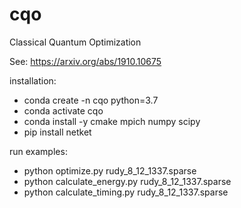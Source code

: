# cqo
Classical Quantum Optimization

See: https://arxiv.org/abs/1910.10675

installation:
- conda create -n cqo python=3.7
- conda activate cqo
- conda install -y cmake mpich numpy scipy
- pip install netket

run examples:
- python optimize.py rudy_8_12_1337.sparse
- python calculate_energy.py rudy_8_12_1337.sparse
- python calculate_timing.py rudy_8_12_1337.sparse
